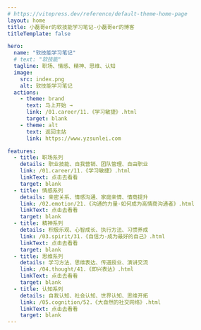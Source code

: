 ```yaml
---
# https://vitepress.dev/reference/default-theme-home-page
layout: home
title: 小磊哥er的软技能学习笔记-小磊哥er的博客
titleTemplate: false

hero:
  name: "软技能学习笔记"
  # text: "软技能"
  tagline: 职场、情感、精神、思维、认知
  image:
    src: index.png
    alt: 软技能学习笔记
  actions:
    - theme: brand
      text: 马上开始 →
      link: /01.career/11.《学习敏捷》.html
      target: blank
    - theme: alt
      text: 返回主站
      link: https://www.yzsunlei.com

features:
  - title: 职场系列
    details: 职业技能、自我营销、团队管理、自由职业
    link: /01.career/11.《学习敏捷》.html
    linkText: 点击去看看
    target: blank
  - title: 情感系列
    details: 亲密关系、情感沟通、家庭亲情、情商提升
    link: /02.emotion/21.《沟通的力量-如何成为高情商沟通者》.html
    linkText: 点击去看看
    target: blank
  - title: 精神系列
    details: 积极乐观、心智成长、执行方法、习惯养成
    link: /03.spirit/31.《自信力-成为最好的自己》.html
    linkText: 点击去看看
    target: blank
  - title: 思维系列
    details: 学习方法、思维表达、传道授业、演讲交流
    link: /04.thought/41.《即兴表达》.html
    linkText: 点击去看看
    target: blank
  - title: 认知系列
    details: 自我认知、社会认知、世界认知、思维开拓
    link: /05.cognition/52.《大自然的社交网络》.html
    linkText: 点击去看看
    target: blank
---
```


<style>
  @media (min-width: 960px) {
    .image-container {
      transform: none !important;
    }
    .item.grid-4 {
      width: calc(100% / 3) !important;
    }
  }
</style>